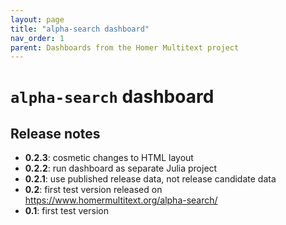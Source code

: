 ```yaml
---
layout: page
title: "alpha-search dashboard"
nav_order: 1
parent: Dashboards from the Homer Multitext project
---
```


# `alpha-search` dashboard


## Release notes

- **0.2.3**: cosmetic changes to HTML layout
- **0.2.2**: run dashboard as separate Julia project
- **0.2.1**: use published release data, not release candidate data
- **0.2**: first test version released on https://www.homermultitext.org/alpha-search/
- **0.1**: first test version 
